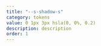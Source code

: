 ```yaml
---
title: "--s-shadow-s"
category: tokens
value: 0 1px 3px hsla(0, 0%, 0.2)
description: description
order: 1
---
```

